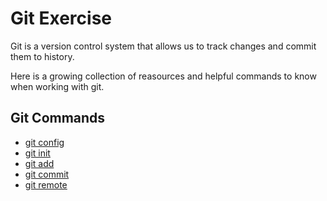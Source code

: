 # Git Exercise

Git is a version control system that allows us to track changes and commit them to history.

Here is a growing collection of reasources and helpful commands to know when working with git.

## Git Commands
- [git config](./GitCommands/Config.md)
- [git init](./GitCommands/Init.md)
- [git add](./GitCommands/Add.md)
- [git commit](./GitCommands/Commit.md)
- [git remote](./GitCommands/Remote.md)